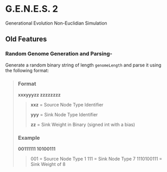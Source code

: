 # G.E.N.E.S. 2
Generational Evolution Non-Euclidian Simulation

## Old Features
### Random Genome Generation and Parsing-
Generate a random binary string of length `genomeLength` and parse it using the following format:
> ### Format
> __xxxyyyzz zzzzzzzz__
>> __xxz__ = Source Node Type Identifier
>>
>> __yyy__ = Sink Node Type Identifier
>>
>> __zz__ = Sink Weight in Binary (signed int with a bias)
> ### Example
> __00111111 10100111__
>> 001 = Source Node Type 1
>> 111 = Sink Node Type 7
>> 1110100111 = Sink Weight of 8



